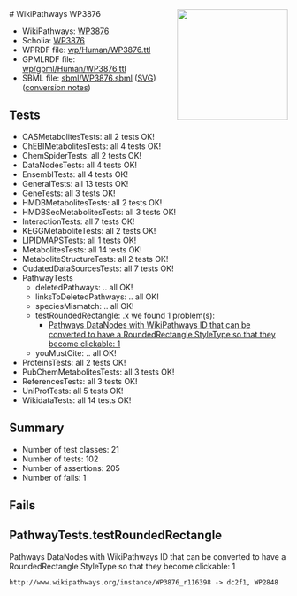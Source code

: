 <img style="float: right; width: 200px" src="../logo.png" />
# WikiPathways WP3876

* WikiPathways: [WP3876](https://identifiers.org/wikipathways:WP3876)
* Scholia: [WP3876](https://scholia.toolforge.org/wikipathways/WP3876)
* WPRDF file: [wp/Human/WP3876.ttl](../wp/Human/WP3876.ttl)
* GPMLRDF file: [wp/gpml/Human/WP3876.ttl](../wp/gpml/Human/WP3876.ttl)
* SBML file: [sbml/WP3876.sbml](../sbml/WP3876.sbml) ([SVG](../sbml/WP3876.svg)) ([conversion notes](../sbml/WP3876.txt))

## Tests
* CASMetabolitesTests: all 2 tests OK!
* ChEBIMetabolitesTests: all 4 tests OK!
* ChemSpiderTests: all 2 tests OK!
* DataNodesTests: all 4 tests OK!
* EnsemblTests: all 4 tests OK!
* GeneralTests: all 13 tests OK!
* GeneTests: all 3 tests OK!
* HMDBMetabolitesTests: all 2 tests OK!
* HMDBSecMetabolitesTests: all 3 tests OK!
* InteractionTests: all 7 tests OK!
* KEGGMetaboliteTests: all 2 tests OK!
* LIPIDMAPSTests: all 1 tests OK!
* MetabolitesTests: all 14 tests OK!
* MetaboliteStructureTests: all 2 tests OK!
* OudatedDataSourcesTests: all 7 tests OK!
* PathwayTests
    * deletedPathways: .. all OK!
    * linksToDeletedPathways: .. all OK!
    * speciesMismatch: .. all OK!
    * testRoundedRectangle: .x we found 1 problem(s):
        * [Pathways DataNodes with WikiPathways ID that can be converted to have a RoundedRectangle StyleType so that they become clickable: 1](#9fbad3cb)
    * youMustCite: .. all OK!
* ProteinsTests: all 2 tests OK!
* PubChemMetabolitesTests: all 3 tests OK!
* ReferencesTests: all 3 tests OK!
* UniProtTests: all 5 tests OK!
* WikidataTests: all 14 tests OK!


## Summary

* Number of test classes: 21
* Number of tests: 102
* Number of assertions: 205
* Number of fails: 1

## Fails

<a name="9fbad3cb" />

## PathwayTests.testRoundedRectangle

Pathways DataNodes with WikiPathways ID that can be converted to have a RoundedRectangle StyleType so that they become clickable: 1
```
http://www.wikipathways.org/instance/WP3876_r116398 -> dc2f1, WP2848
 ```

